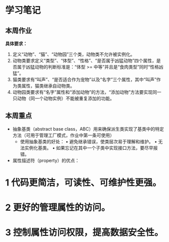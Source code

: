 # 学习笔记

## 本周作业

**具体要求：**

1. 定义“动物”、“猫”、“动物园”三个类，动物类不允许被实例化。
2. 动物类要求定义“类型”、“体型”、“性格”、“是否属于凶猛动物”四个属性，是否属于凶猛动物的判断标准是：“体型 >= 中等”并且是“食肉类型”同时“性格凶猛”。
3. 猫类要求有“叫声”、“是否适合作为宠物”以及“名字”三个属性，其中“叫声”作为类属性，猫类继承自动物类。
4. 动物园类要求有“名字”属性和“添加动物”的方法，“添加动物”方法要实现同一只动物（同一个动物实例）不能被重复添加的功能。

## 本周重点

* 抽象基类（abstract base class，ABC）用来确保派生类实现了基类中的特定方法（可用于管理工厂模式，作业中第一条可使用）
  * 使用抽象基类的好处：
    • 避免继承错误，使类层次易于理解和维护。
    • 无法实例化基类。
    • 如果忘记在其中一个子类中实现接口方法，要尽早报错。
* 属性描述符（property）的优点：

# 1 代码更简洁，可读性、可维护性更强。

# 2 更好的管理属性的访问。

# 3 控制属性访问权限，提高数据安全性。

